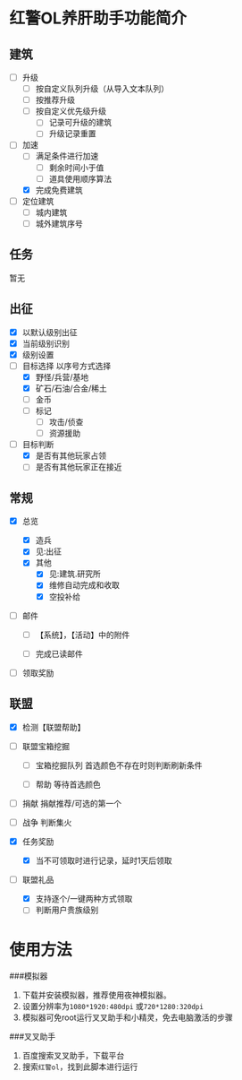 

# 红警OL养肝助手功能简介

## 建筑

- [ ] 升级
  - [ ] 按自定义队列升级（从导入文本队列）
  - [ ] 按推荐升级
  - [ ] 按自定义优先级升级
    - [ ] 记录可升级的建筑
    - [ ] 升级记录重置
- [ ] 加速
  - [ ] 满足条件进行加速
    - [ ] 剩余时间小于值
    - [ ] 道具使用顺序算法
  - [x] 完成免费建筑

- [ ] 定位建筑
  - [ ] 城内建筑
  - [ ] 城外建筑序号

## 任务

暂无

## 出征

- [x] 以默认级别出征
- [x] 当前级别识别
- [x] 级别设置
- [ ] 目标选择 以序号方式选择
  - [x] 野怪/兵营/基地
  - [x] 矿石/石油/合金/稀土
  - [ ] 金币
  - [ ] 标记
    - [ ] 攻击/侦查
    - [ ] 资源援助

- [ ] 目标判断
  - [x] 是否有其他玩家占领
  - [ ] 是否有其他玩家正在接近

## 常规

- [x] 总览

   - [x] 造兵
   - [x] 见:出征
   - [x] 其他
     - [x] 见:建筑.研究所
     - [x] 维修自动完成和收取
     - [x] 空投补给
- [ ] 邮件

   - [ ] 【系统】，【活动】中的附件
   - [ ] 完成已读邮件


- [ ] 领取奖励

## 联盟

- [x] 检测【联盟帮助】
- [ ] 联盟宝箱挖掘

  - [ ] 宝箱挖掘队列 首选颜色不存在时则判断刷新条件

  - [ ] 帮助 等待首选颜色
- [ ] 捐献 捐献推荐/可选的第一个
- [ ] 战争 判断集火
- [x] 任务奖励
  - [x] 当不可领取时进行记录，延时1天后领取
- [ ] 联盟礼品
  - [x] 支持逐个/一键两种方式领取
  - [ ] 判断用户贵族级别

# 使用方法

###模拟器

1. 下载并安装模拟器，推荐使用夜神模拟器。
2. 设置分辨率为`1080*1920:480dpi` 或`720*1280:320dpi`
3. 模拟器可免root运行叉叉助手和小精灵，免去电脑激活的步骤

###叉叉助手

1. 百度搜索叉叉助手，下载平台
2. 搜索`红警ol`，找到此脚本进行运行
